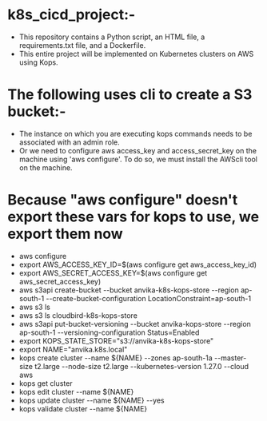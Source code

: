 # k8s_cicd_project:-
* This repository contains a Python script, an HTML file, a requirements.txt file, and a Dockerfile.
* This entire project will be implemented on Kubernetes clusters on AWS using Kops.

# The following uses cli to create a S3 bucket:-
* The instance on which you are executing kops commands needs to be associated with an admin role.
* Or we need to configure aws access_key and access_secret_key on the machine using 'aws configure'. To do so, we must install the AWScli tool on the machine.
# Because "aws configure" doesn't export these vars for kops to use, we export them now
* aws configure
* export AWS_ACCESS_KEY_ID=$(aws configure get aws_access_key_id)
* export AWS_SECRET_ACCESS_KEY=$(aws configure get aws_secret_access_key)
* aws s3api create-bucket --bucket anvika-k8s-kops-store --region ap-south-1 --create-bucket-configuration LocationConstraint=ap-south-1
* aws s3 ls   
* aws s3 ls cloudbird-k8s-kops-store
* aws s3api put-bucket-versioning --bucket anvika-kops-store --region ap-south-1 --versioning-configuration Status=Enabled
* export KOPS_STATE_STORE="s3://anvika-k8s-kops-store"
* export NAME="anvika.k8s.local"
* kops create cluster --name ${NAME} --zones ap-south-1a --master-size t2.large --node-size t2.large --kubernetes-version 1.27.0 --cloud aws
* kops get cluster
* kops edit cluster --name ${NAME} 
* kops update cluster --name ${NAME} --yes 
* kops validate cluster --name ${NAME}
